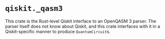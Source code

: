# `qiskit._qasm3`

This crate is the Rust-level Qiskit interface to an OpenQASM 3 parser.  The parser itself does not know
about Qiskit, and this crate interfaces with it in a Qiskit-specific manner to produce `QuantumCircuit`s.
